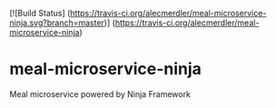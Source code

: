 [![Build Status]
(https://travis-ci.org/alecmerdler/meal-microservice-ninja.svg?branch=master)]
(https://travis-ci.org/alecmerdler/meal-microservice-ninja)

# meal-microservice-ninja
Meal microservice powered by Ninja Framework
